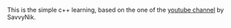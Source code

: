 This is the simple c++ learning, based on the one of the [youtube channel](https://www.youtube.com/watch?v=LJpFs0GoicY&ab_channel=SavvyNik) by SavvyNik.
